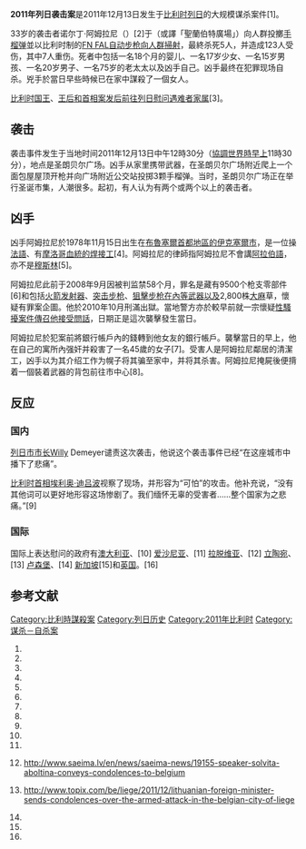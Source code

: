 **2011年列日袭击案**是2011年12月13日发生于[比利时](../Page/比利时.md "wikilink")[列日](../Page/列日.md "wikilink")的大规模谋杀案件\[1\]。

33岁的袭击者诺尔丁·阿姆拉尼（）\[2\]于（或譯「聖蘭伯特廣場」）向人群投擲[手榴弹](../Page/手榴弹.md "wikilink")並以比利时制的[FN FAL自动步枪向人群掃射](https://zh.wikipedia.org/wiki/FN_FAL自动步枪 "wikilink")，最終杀死5人，并造成123人受伤，其中7人重伤。死者中包括一名18个月的婴儿、一名17岁少女、一名15岁男孩、一名20岁男子、一名75岁的老太太以及凶手自己。凶手最终在犯罪现场自杀。兇手於當日早些時候已在家中謀殺了一個女人。

[比利时国王](https://zh.wikipedia.org/wiki/比利时国王 "wikilink")、[王后和](../Page/保拉_\(比利時王后\).md "wikilink")[首相案发后前往列日慰问遇难者家属](https://zh.wikipedia.org/wiki/比利时首相 "wikilink")\[3\]。

## 袭击

袭击事件发生于当地时间2011年12月13日中午12時30分（[協調世界時早上](https://zh.wikipedia.org/wiki/協調世界時 "wikilink")11時30分），地点是圣朗贝尔广场。凶手从家里携带武器，在圣朗贝尔广场附近爬上一个面包屋屋顶开枪并向广场附近公交站投掷3颗手榴弹。当时，圣朗贝尔广场正在举行圣诞市集，人潮很多。起初，有人认为有两个或两个以上的袭击者。

## 凶手

凶手阿姆拉尼於1978年11月15日出生在[布魯塞爾首都地區的](https://zh.wikipedia.org/wiki/布魯塞爾首都地區 "wikilink")[伊克塞爾市](https://zh.wikipedia.org/wiki/伊克塞爾 "wikilink")，是一位操[法語](https://zh.wikipedia.org/wiki/法語 "wikilink")、有[摩洛哥血統的焊接工](https://zh.wikipedia.org/wiki/摩洛哥 "wikilink")\[4\]。阿姆拉尼的律師指阿姆拉尼不會講[阿拉伯語](https://zh.wikipedia.org/wiki/阿拉伯語 "wikilink")，亦不是[穆斯林](../Page/穆斯林.md "wikilink")\[5\]。

阿姆拉尼此前于2008年9月因被判监禁58个月，罪名是藏有9500个枪支零部件\[6\]和包括[火箭发射器](https://zh.wikipedia.org/wiki/火箭发射器 "wikilink")、[突击步枪](../Page/突击步枪.md "wikilink")、[狙擊步枪在內等武器以及](https://zh.wikipedia.org/wiki/狙擊步枪 "wikilink")2,800株[大麻](../Page/大麻.md "wikilink")草，懷疑有罪案企圖。他於2010年10月刑滿出獄。當地警方亦於較早前就一宗懷疑[性騷擾案件傳召他接受問話](https://zh.wikipedia.org/wiki/性騷擾 "wikilink")，日期正是這次襲擊發生當日。

阿姆拉尼於犯案前將銀行帳戶內的錢轉到他女友的銀行帳戶。襲擊當日的早上，他在自己的寓所內强奸并殺害了一名45歲的女子\[7\]。受害人是阿姆拉尼鄰居的清潔工，凶手以为其介绍工作为幌子将其骗至家中，并将其杀害。阿姆拉尼掩屍後便揹着一個裝着武器的背包前往市中心\[8\]。

## 反应

### 国内

[列日市市长Willy](https://zh.wikipedia.org/wiki/列日市 "wikilink") Demeyer谴责这次袭击，他说这个袭击事件已经“在这座城市中播下了悲痛”。

[比利时首相](https://zh.wikipedia.org/wiki/比利时首相 "wikilink")[埃利奥·迪吕波](../Page/埃利奥·迪吕波.md "wikilink")视察了现场，并形容为“可怕”的攻击。他补充说，“没有其他词可以更好地形容这场惨剧了。我们缅怀无辜的受害者……整个国家为之悲痛。”\[9\]

### 国际

国际上表达慰问的政府有[澳大利亚](../Page/澳大利亚.md "wikilink")、\[10\] [爱沙尼亚](../Page/爱沙尼亚.md "wikilink")、\[11\] [拉脱维亚](https://zh.wikipedia.org/wiki/拉脱维亚 "wikilink")、\[12\] [立陶宛](https://zh.wikipedia.org/wiki/立陶宛 "wikilink")、\[13\] [卢森堡](../Page/卢森堡.md "wikilink")、\[14\] [新加坡](../Page/新加坡.md "wikilink")\[15\]和[英国](https://zh.wikipedia.org/wiki/英国 "wikilink")。\[16\]

## 参考文献

<div class="references-small">

<references>

</references>

</div>

[Category:比利時謀殺案](https://zh.wikipedia.org/wiki/Category:比利時謀殺案 "wikilink") [Category:列日历史](https://zh.wikipedia.org/wiki/Category:列日历史 "wikilink") [Category:2011年比利时](https://zh.wikipedia.org/wiki/Category:2011年比利时 "wikilink") [Category:谋杀－自杀案](https://zh.wikipedia.org/wiki/Category:谋杀－自杀案 "wikilink")

1.

2.
3.

4.

5.

6.
7.

8.

9.
10.

11.

12. <http://www.saeima.lv/en/news/saeima-news/19155-speaker-solvita-aboltina-conveys-condolences-to-belgium>

13. <http://www.topix.com/be/liege/2011/12/lithuanian-foreign-minister-sends-condolences-over-the-armed-attack-in-the-belgian-city-of-liege>

14.

15.

16.